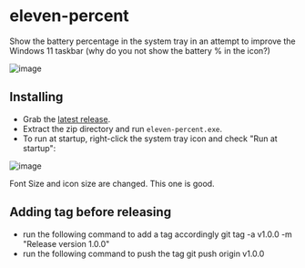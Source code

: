 # eleven-percent
Show the battery percentage in the system tray in an attempt to improve the Windows 11 taskbar (why do you not show the battery % in the icon?)

![image](https://user-images.githubusercontent.com/6062228/221420954-d1985c24-3191-40d5-8fd8-76dc64d294fd.png)

## Installing
- Grab the [latest release](https://github.com/Jmorjsm/eleven-percent/releases/latest).
- Extract the zip directory and run `eleven-percent.exe`.
- To run at startup, right-click the system tray icon and check "Run at startup":

![image](https://user-images.githubusercontent.com/6062228/224476948-07fa4205-d659-4c4f-97ca-ca2dc5b29340.png)

Font Size and icon size are changed. This one is good. 

## Adding tag before releasing
- run the following command to add a tag accordingly
git tag -a v1.0.0 -m "Release version 1.0.0"
- run the following command to push the tag
git push origin v1.0.0
